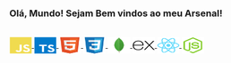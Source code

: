 ### Olá, Mundo! Sejam Bem vindos ao meu Arsenal!


<div align="center">
  <a href="https://github.com/Marco-coutinho">
  
</div>
  
       
 
<div style="display: inline_block"><br>

  <img align="center" alt="cout-Js" height="30" width="40" src="https://raw.githubusercontent.com/devicons/devicon/master/icons/javascript/javascript-plain.svg">
  <img align="center" alt="cout-Ts" height="30" width="40" src="https://raw.githubusercontent.com/devicons/devicon/master/icons/typescript/typescript-plain.svg">
 
  <img align="center" alt="cout-HTML" height="30" width="40" src="https://raw.githubusercontent.com/devicons/devicon/master/icons/html5/html5-original.svg">
  <img align="center" alt="cout-CSS" height="30" width="40" src="https://raw.githubusercontent.com/devicons/devicon/master/icons/css3/css3-original.svg">
  <img align="center" alt="cout-mongo" height="30" width="40" src="https://raw.githubusercontent.com/devicons/devicon/1119b9f84c0290e0f0b38982099a2bd027a48bf1/icons/mongodb/mongodb-original.svg">
    <img align="center" alt="cout-express" height="30" width="40" src="https://raw.githubusercontent.com/devicons/devicon/1119b9f84c0290e0f0b38982099a2bd027a48bf1/icons/express/express-original.svg">
   <img align="center" alt="cout-React" height="30" width="40" src="https://raw.githubusercontent.com/devicons/devicon/master/icons/react/react-original.svg">
   <img align="center" alt="cout-node" height="30" width="40" src="https://raw.githubusercontent.com/devicons/devicon/1119b9f84c0290e0f0b38982099a2bd027a48bf1/icons/nodejs/nodejs-plain.svg">
 
</div>
